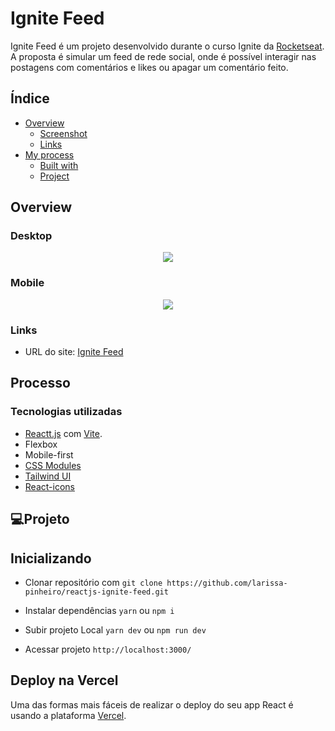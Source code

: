 # Ignite Feed

Ignite Feed é um projeto desenvolvido durante o curso Ignite da [Rocketseat](https://www.rocketseat.com.br). <br>
A proposta é simular um feed de rede social, onde é possível interagir nas postagens com comentários e likes ou apagar um comentário feito.

## Índice

- [Overview](#overview)
  - [Screenshot](#screenshot)
  - [Links](#links)
- [My process](#my-process)
  - [Built with](#built-with)
  - [Project](#project)

## Overview

### Desktop

<div align="center">
 <img src="#">
</div>

### Mobile

<div align="center">
 <img src="#">
</div>

### Links

- URL do site: [Ignite Feed](#)

## Processo

### Tecnologias utilizadas

- [Reactt.js](https://pt-br.reactjs.org) com [Vite](https://vitejs.dev).
- Flexbox
- Mobile-first
- [CSS Modules](#)
- [Tailwind UI](https://tailwindui.com)
- [React-icons](https://react-icons.github.io/react-icons/)

## 💻Projeto

## Inicializando

- Clonar repositório com ```git clone https://github.com/larissa-pinheiro/reactjs-ignite-feed.git```

- Instalar dependências ```yarn``` ou ```npm i```

- Subir projeto Local ```yarn dev``` ou ```npm run dev```

- Acessar projeto ```http://localhost:3000/```

## Deploy na Vercel

Uma das formas mais fáceis de realizar o deploy do seu app React é usando a plataforma [Vercel](https://vercel.com/docs/concepts/get-started).
